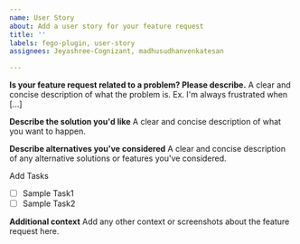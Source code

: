 ```yaml
---
name: User Story
about: Add a user story for your feature request
title: ''
labels: fego-plugin, user-story
assignees: Jeyashree-Cognizant, madhusudhanvenkatesan

---
```


**Is your feature request related to a problem? Please describe.**
A clear and concise description of what the problem is. Ex. I'm always frustrated when [...]

**Describe the solution you'd like**
A clear and concise description of what you want to happen.

**Describe alternatives you've considered**
A clear and concise description of any alternative solutions or features you've considered.

Add Tasks
- [ ] Sample Task1
- [ ] Sample Task2

**Additional context**
Add any other context or screenshots about the feature request here.
